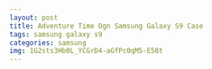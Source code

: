 ```yaml
---
layout: post
title: Adventure Time Ogn Samsung Galaxy S9 Case
tags: samsung galaxy s9
categories: samsung
img: 1G2sts3Hb0L_YCGrD4-aGfPc0qM5-E58t
---
```

